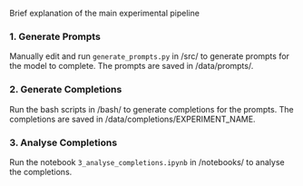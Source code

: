 Brief explanation of the main experimental pipeline

### 1. Generate Prompts
Manually edit and run `generate_prompts.py` in /src/ to generate prompts for the model to complete. The prompts are saved in /data/prompts/.

### 2. Generate Completions
Run the bash scripts in /bash/ to generate completions for the prompts. The completions are saved in /data/completions/EXPERIMENT_NAME.

### 3. Analyse Completions
Run the notebook `3_analyse_completions.ipynb` in /notebooks/ to analyse the completions.